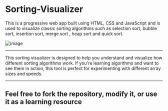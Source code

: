# Sorting-Visualizer
This is a progressive web app built using HTML, CSS and JavaScript and is used to visualize classic sorting algorithms such as selection sort, bubble sort, insertion sort, merge sort , heap sort and quick sort.

![image](https://github.com/user-attachments/assets/2710c898-3bcf-404d-ba6b-ee747c7254f8)


---

This sorting visualizer is designed to help you understand and visualize how different sorting algorithms work. If you're learning algorithms and want to see them in action, this tool is perfect for experimenting with different array sizes and speeds.

----
## Feel free to fork the repository, modify it, or use it as a learning resource

